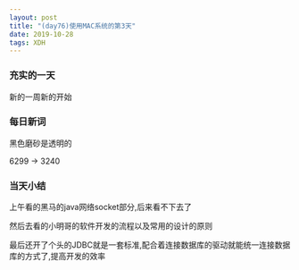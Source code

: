 ```yaml
---  
layout: post  
title: "(day76)使用MAC系统的第3天"   
date: 2019-10-28
tags: XDH    
---  
```


### 充实的一天
新的一周新的开始
### 每日新词
黑色磨砂是透明的

6299 -> 3240

### 当天小结
上午看的黑马的java网络socket部分,后来看不下去了

然后去看的小明哥的软件开发的流程以及常用的设计的原则

最后还开了个头的JDBC就是一套标准,配合着连接数据库的驱动就能统一连接数据库的方式了,提高开发的效率


